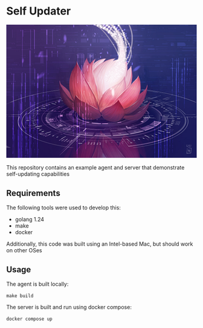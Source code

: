 # Self Updater

![self modifying code](doc/self-modifying-code.jpg)

This repository contains an example agent and server that demonstrate self-updating capabilities

## Requirements

The following tools were used to develop this:

* golang 1.24
* make
* docker

Additionally, this code was built using an Intel-based Mac, but should work on other OSes

## Usage

The agent is built locally:

```
make build
```

The server is built and run using docker compose:

```
docker compose up
```
